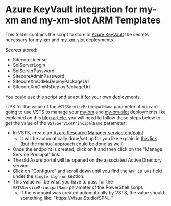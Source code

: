 # Azure KeyVault integration for my-xm and my-xm-slot ARM Templates

This folder contains the script to store in [Azure KeyVault](https://docs.microsoft.com/en-us/azure/key-vault/key-vault-whatis) the secrets necessary for [my-xm](../my-xm) and [my-xm-slot](../my-xm-slot) deployments.

Secrets stored:
 
  * SitecoreLicense
  * SqlServerLogin
  * SqlServerPassword
  * SitecoreAdminPassword
  * SitecoreXmCdMsDeployPackageUrl
  * SitecoreXmCmMsDeployPackageUrl
    
You could use [this script](./deploy-keyvault.ps1) and adapt it for your own deployments.

TIPS for the value of the `VSTSServicePrincipalName` parameter: if you are going to use VSTS to manage your [my-xm](../my-xm) and [my-xm-slot](../my-xm-slot) deployments like explained on this [blog article](https://alwaysupalwayson.blogspot.com/2017/03/advanced-sitecore-arm-templates.html), you will need to follow these steps below to get the value of the `VSTSServicePrincipalName` parameter:

- In VSTS, create an [Azure Resource Manager service endpoint](https://www.visualstudio.com/en-us/docs/build/concepts/library/service-endpoints#sep-azure-rm)
  - It will be automatically done/set up for you like explain in [this link](https://blogs.msdn.microsoft.com/visualstudioalm/2015/10/04/automating-azure-resource-group-deployment-using-a-service-principal-in-visual-studio-online-buildrelease-management/) (but the manual approach could be done as well)
- Once the endpoint is created, click on it and then click on the "Manage Service Principal" link.
- The old Azure portal will be opened on the associated Active Directory service
- Click on "Configure" and scroll down until you find the `APP ID URI` field under the `Single sign-on` section.
- This value will be what you have to pass for the `VSTSServicePrincipalName` parameter of the PowerShell script.
  - If the endpoint was created automatically by VSTS, the value should something like: "https://VisualStudio/SPN..."